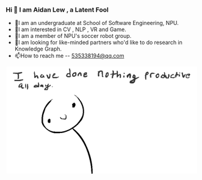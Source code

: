 ### Hi 👋 I am Aidan Lew ,  a Latent Fool

- 👋I am an undergraduate at School of Software Engineering, NPU.
- 👀I am interested in CV , NLP , VR and Game.
- 🌱I am a member of NPU's soccer robot group.
- 💞️I am looking for like-minded partners who'd like to do research in Knowledge Graph. 
- 📫How to reach me -- 535338194@qq.com
<div  align="center">
<img src="https://github.com/AL-377/AL-377/blob/main/me.gif">  
</div>

